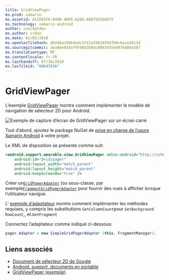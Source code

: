 ```yaml
---
title: GridViewPager
ms.prod: xamarin
ms.assetid: A1CDD5F0-049B-4DFA-A268-8A875D26A675
ms.technology: xamarin-android
author: conceptdev
ms.author: crdun
ms.date: 02/02/2018
ms.openlocfilehash: d924bac99b4edc5f41afd024d56fb0c6ace2613d
ms.sourcegitcommit: 3ea9ee034af9790d2b0dc0893435e997bd06e587
ms.translationtype: MT
ms.contentlocale: fr-FR
ms.lasthandoff: 07/30/2019
ms.locfileid: "68647636"
---
```

# <a name="gridviewpager"></a>GridViewPager

L’exemple [GridViewPager](https://docs.microsoft.com/samples/xamarin/monodroid-samples/wear-gridviewpager) montre comment implémenter le modèle de navigation de sélecteur 2D pour Android.

![Exemple de capture d’écran de GridViewPager sur un écran carré](gridviewpager-images/gridviewpager.png)

Tout d’abord, ajoutez le package NuGet de [prise en charge de l’usure Xamarin Android](https://www.nuget.org/packages/Xamarin.Android.Wear/) à votre projet.

Le XML de disposition se présente comme suit:

```xml
<android.support.wearable.view.GridViewPager xmlns:android="http://schemas.android.com/apk/res/android"
    android:id="@+id/pager"
    android:layout_width="match_parent"
    android:layout_height="match_parent"
    android:keepScreenOn="true" />
```

Créer un[`GridPagerAdapter`](https://developer.android.com/reference/android/support/wearable/view/GridPagerAdapter.html)
(ou sous-classe, par exemple[`FragmentGridPagerAdapter`](https://developer.android.com/reference/android/support/wearable/view/FragmentGridPagerAdapter.html)
pour fournir des vues à afficher lorsque l’utilisateur navigue.

L' [exemple d’adaptateur](https://github.com/xamarin/monodroid-samples/blob/master/wear/GridViewPager/GridViewPager/SimpleGridPagerAdapter.cs) montre comment implémenter les méthodes requises, y compris les substitutions `GetColumnCount`pour `GetBackground` `RowCount`,, et.`GetFragment`

Connectez l’adaptateur comme indiqué ci-dessous:

```csharp
pager.Adapter = new SimpleGridPagerAdapter (this, FragmentManager);
```



## <a name="related-links"></a>Liens associés

- [Document de sélecteur 2D de Google](https://developer.android.com/training/wearables/ui/2d-picker.html)
- [Android. support. documents en portable](https://developer.android.com/reference/android/support/wearable/view/package-summary.html)
- [GridViewPager (exemple)](https://docs.microsoft.com/samples/xamarin/monodroid-samples/wear-gridviewpager)
